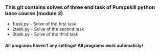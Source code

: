 <h3>This git contains solves of three end task of Pumpskill python base course (module 3)</h3>

<ul>
<li>1task.py - Solve of the first task</li>
<li>2task.py - Solve of the second task</li>
<li>3task.py - Solve of the third task</li>
</ul>

<h4>All programs haven't any settings! All programs work automaticly!</h4>
